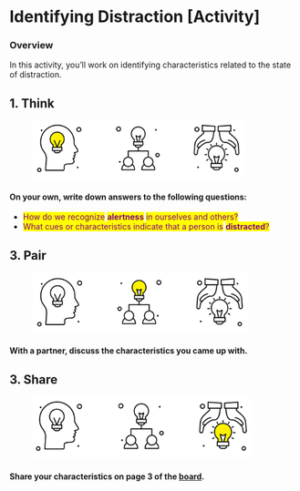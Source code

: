 # Identifying Distraction \[Activity]

### Overview&#x20;

In this activity, you’ll work on identifying characteristics related to the state of distraction.

## 1. Think&#x20;

<div align="left">

<figure><img src="../.gitbook/assets/3 vectors - think yellow.png" alt="" width="373"><figcaption></figcaption></figure>

</div>

#### On your own, write down answers to the following questions: &#x20;

* <mark style="color:purple;">How do we recognize</mark> <mark style="color:purple;"></mark><mark style="color:purple;">**alertness**</mark> <mark style="color:purple;"></mark><mark style="color:purple;">in ourselves and others?</mark>&#x20;
* <mark style="color:purple;">What cues or characteristics indicate that a person is</mark> <mark style="color:purple;"></mark><mark style="color:purple;">**distracted**</mark><mark style="color:purple;">?</mark>

## 3. Pair

<div align="left">

<figure><img src="../.gitbook/assets/3 vectors - pair yellow.png" alt="" width="380"><figcaption></figcaption></figure>

</div>

#### With a partner, discuss the characteristics you came up with.&#x20;

## 3. Share

<div align="left">

<figure><img src="../.gitbook/assets/3 vectors - share yellow.png" alt="" width="385"><figcaption></figcaption></figure>

</div>

#### Share your characteristics on page 3 of the [board](https://jamboard.google.com/d/1hl8j9C71M-c26si500VDR7DIiD7zUTTF6JQb1cz\_iRQ/edit?usp=sharing).

